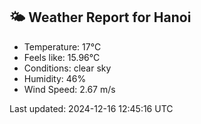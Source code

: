 <!-- WEATHER-START -->
## 🌤 Weather Report for Hanoi

- Temperature: 17°C
- Feels like: 15.96°C
- Conditions: clear sky
- Humidity: 46%
- Wind Speed: 2.67 m/s

Last updated: 2024-12-16 12:45:16 UTC
<!-- WEATHER-END -->
